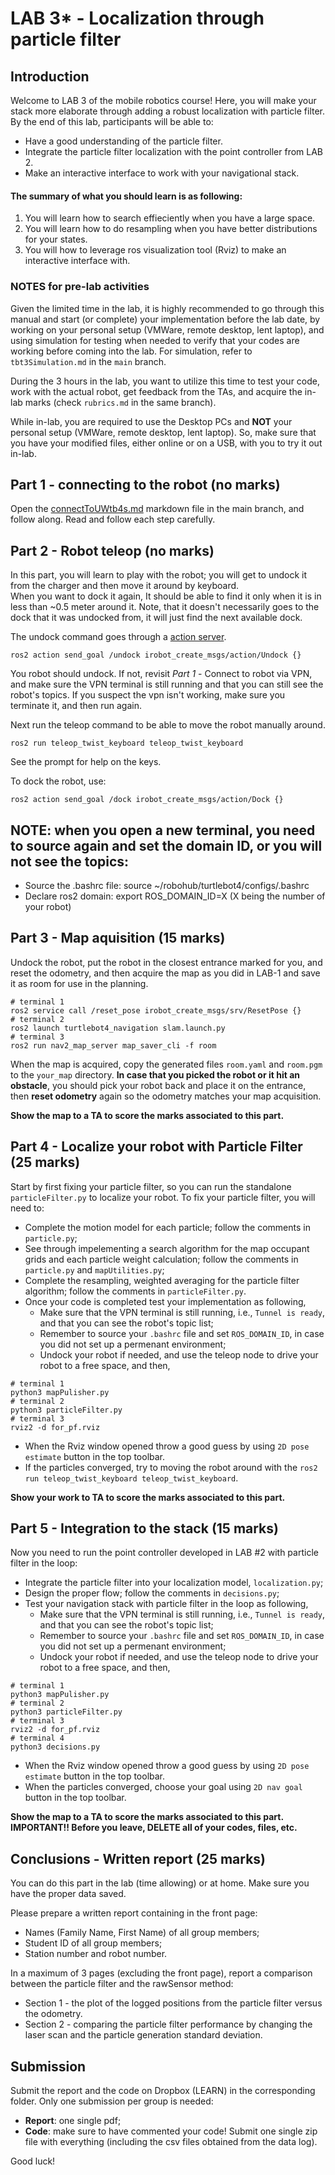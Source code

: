 # LAB 3\* - Localization through particle filter

## Introduction

Welcome to LAB 3 of the mobile robotics course! Here, you will make your stack more elaborate through adding a robust localization with particle filter. By the end of this lab, participants will be able to:
- Have a good understanding of the particle filter.
- Integrate the particle filter localization with the point controller from LAB 2.
- Make an interactive interface to work with your navigational stack. 


#### The summary of what you should learn is as following:

1. You will learn how to search effieciently when you have a large space. 
2. You will learn how to do resampling when you have better distributions for your states.
3. You will how to leverage ros visualization tool (Rviz) to make an interactive interface with.


### NOTES for pre-lab activities
Given the limited time in the lab, it is highly recommended to go through this manual and start (or complete) your implementation before the lab date, by working on your personal setup (VMWare, remote desktop, lent laptop), and using simulation for testing when needed to verify that your codes are working before coming into the lab. For simulation, refer to `tbt3Simulation.md` in the `main` branch.

During the 3 hours in the lab, you want to utilize this time to test your code, work with the actual robot, get feedback from the TAs, and acquire the in-lab marks (check `rubrics.md` in the same branch).

While in-lab, you are required to use the Desktop PCs and **NOT** your personal setup (VMWare, remote desktop, lent laptop). So, make sure that you have your modified files, either online or on a USB, with you to try it out in-lab. 

## Part 1 - connecting to the robot (no marks)
Open the [connectToUWtb4s.md](https://github.com/aalghooneh/MTE544_student/blob/main/connectToUWtb4s.md) markdown file in the main branch, and follow along. Read and follow each step carefully.

## Part 2 - Robot teleop (no marks)

In this part, you will learn to play with the robot; you will get to undock it from the charger and then move it around by keyboard.  
When you want to dock it again, It should be able to find it only when it is in less than ~0.5 meter around it. Note, that it doesn't
necessarily goes to the dock that it was undocked from, it will just find the next available dock.

The undock command goes through a [action server](https://docs.ros.org/en/humble/Tutorials/Intermediate/Writing-an-Action-Server-Client/Cpp.html).

```
ros2 action send_goal /undock irobot_create_msgs/action/Undock {}
```
You robot should undock.
If not, revisit *Part 1* - Connect to robot via VPN, and make sure the VPN terminal is still running and that you can still see the robot's topics. If you suspect the vpn isn't working, make sure you terminate it, and then run again.

Next run the teleop command to be able to move the robot manually around.

```
ros2 run teleop_twist_keyboard teleop_twist_keyboard
```

See the prompt for help on the keys. 

To dock the robot, use:

```
ros2 action send_goal /dock irobot_create_msgs/action/Dock {}
```

## NOTE: when you open a new terminal, you need to source again and set the domain ID, or you will not see the topics:

- Source the .bashrc file: source ~/robohub/turtlebot4/configs/.bashrc
- Declare ros2 domain: export ROS_DOMAIN_ID=X (X being the number of your robot)


## Part 3 - Map aquisition (15 marks)

Undock the robot, put the robot in the closest entrance marked for you, and reset the odometry, and then acquire the map as you did in LAB-1 and save it as room for use in the planning.

```
# terminal 1
ros2 service call /reset_pose irobot_create_msgs/srv/ResetPose {}
# terminal 2
ros2 launch turtlebot4_navigation slam.launch.py
# terminal 3
ros2 run nav2_map_server map_saver_cli -f room
``` 
When the map is acquired, copy the generated files ```room.yaml``` and ```room.pgm``` to the ```your_map``` directory. **In case that you picked the robot or it hit an obstacle**, you should pick your robot back and place it on the entrance, then **reset odometry** again so the odometry matches your map acquisition.

**Show the map to a TA to score the marks associated to this part.**

## Part 4 - Localize your robot with Particle Filter (25 marks)
Start by first fixing your particle filter, so you can run the standalone ```particleFilter.py``` to localize your robot. 
To fix your particle filter, you will need to:
- Complete the motion model for each particle; follow the comments in ```particle.py```;
- See through impelementing a search algorithm for the map occupant grids and each particle weight calculation; follow the comments in ```particle.py``` and ```mapUtilities.py```;
- Complete the resampling, weighted averaging for the particle filter algorithm; follow the comments in ```particleFilter.py```.
- Once your code is completed test your implementation as following,
  - Make sure that the VPN terminal is still running, i.e., ```Tunnel is ready```, and that you can see the robot's topic list;
  - Remember to source your ```.bashrc``` file and set ```ROS_DOMAIN_ID```, in case you did not set up a permenant environment;
  - Undock your robot if needed, and use the teleop node to drive your robot to a free space, and then,

```
# terminal 1
python3 mapPulisher.py
# terminal 2
python3 particleFilter.py
# terminal 3
rviz2 -d for_pf.rviz
``` 
  - When the Rviz window opened throw a good guess by using ```2D pose estimate``` button in the top toolbar.
  - If the particles converged, try to moving the robot around with the ```ros2 run teleop_twist_keyboard teleop_twist_keyboard```.


**Show your work to TA to score the marks associated to this part.**



## Part 5 - Integration to the stack (15 marks)
Now you need to run the point controller developed in LAB #2 with particle filter in the loop:
- Integrate the particle filter into your localization model, ```localization.py```;
- Design the proper flow; follow the comments in ```decisions.py```;
- Test your navigation stack with particle filter in the loop as following,
  - Make sure that the VPN terminal is still running, i.e., ```Tunnel is ready```, and that you can see the robot's topic list;
  - Remember to source your ```.bashrc``` file and set ```ROS_DOMAIN_ID```, in case you did not set up a permenant environment;
  - Undock your robot if needed, and use the teleop node to drive your robot to a free space, and then,

```
# terminal 1
python3 mapPulisher.py
# terminal 2
python3 particleFilter.py
# terminal 3
rviz2 -d for_pf.rviz
# terminal 4
python3 decisions.py
``` 
  - When the Rviz window opened throw a good guess by using ```2D pose estimate``` button in the top toolbar.
  - When the particles converged, choose your goal using ```2D nav goal``` button in the top toolbar.

**Show the map to a TA to score the marks associated to this part.**
**IMPORTANT!! Before you leave, DELETE all of your codes, files, etc.**

## Conclusions - Written report (25 marks)
You can do this part in the lab (time allowing) or at home. Make sure you have the proper data saved.

Please prepare a written report containing in the front page:
- Names (Family Name, First Name) of all group members;
- Student ID of all group members;
- Station number and robot number.

In a maximum of 3 pages (excluding the front page), report a comparison between the particle filter and the rawSensor method:

* Section 1 - the plot of the logged positions from the particle filter versus the odometry. 
* Section 2 - comparing the particle filter performance by changing the laser scan and the particle generation standard deviation.

## Submission

Submit the report and the code on Dropbox (LEARN) in the corresponding folder. Only one submission per group is needed:
- **Report**: one single pdf;
- **Code**: make sure to have commented your code! Submit one single zip file with everything (including the csv files obtained from the data log).


Good luck!
